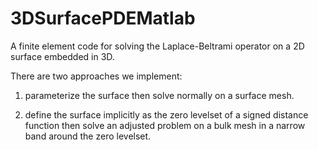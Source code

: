 # 3DSurfacePDEMatlab
A finite element code for solving the Laplace-Beltrami operator on a 2D surface embedded in 3D.

There are two approaches we implement:  

1) parameterize the surface then solve normally on a surface mesh.

2) define the surface implicitly as the zero levelset of a signed distance function then solve an adjusted problem on a bulk mesh in a narrow band around the zero levelset.
